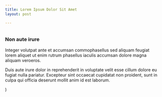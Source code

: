 ```yaml
---
title: Lorem Ipsum Dolor Sit Amet
layout: post

---
```


<span class="image featured"><img src="{{ site.baseurl }}/assets/images/pic02.jpg" alt=""></span>
<h3>Non aute irure</h3>
<p>Integer volutpat ante et accumsan commophasellus sed aliquam feugiat lorem aliquet ut enim rutrum phasellus iaculis accumsan dolore magna aliquam veroeros.</p>
<p>Duis aute irure dolor in reprehenderit in voluptate velit esse cillum dolore eu fugiat nulla pariatur. Excepteur sint occaecat cupidatat non proident, sunt in culpa qui officia deserunt mollit anim id est laborum.</p>)
